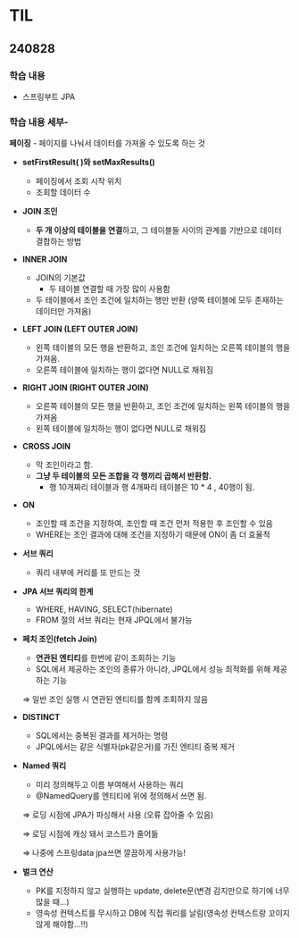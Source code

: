 # TIL

## 240828

### 학습 내용
- 스프링부트 JPA

### 학습 내용 세부- 
**페이징**
    - 페이지를 나눠서 데이터를 가져올 수 있도록 하는 것
- **setFirstResult( )와 setMaxResults()**
    
    - 페이징에서 조회 시작 위치
    - 조회할 데이터 수
    
- **JOIN 조인**
    - **두 개 이상의 테이블을 연결**하고, 그 테이블들 사이의 관계를 기반으로 데이터 결합하는 방법
    
- **INNER JOIN**
    - JOIN의 기본값
        - 두 테이블 연결할 때 가장 많이 사용함
    - 두 테이블에서 조인 조건에 일치하는 행만 반환 (양쪽 테이블에 모두 존재하는데이터만 가져옴)
- **LEFT JOIN (LEFT OUTER JOIN)**
    - 왼쪽 테이블의 모든 행을 반환하고, 조인 조건에 일치하는 오른쪽 테이블의 행을 가져옴.
    - 오른쪽 테이블에 일치하는 행이 없다면 NULL로 채워짐
- **RIGHT JOIN (RIGHT OUTER JOIN)**
    - 오른쪽 테이블의 모든 행을 반환하고, 조인 조건에 일치하는 왼쪽 테이블의 행을 가져옴
    - 왼쪽 테이블에 일치하는 행이 없다면 NULL로 채워짐
- **CROSS JOIN**
    - 막 조인이라고 함.
    - **그냥 두 테이블의 모든 조합을 각 행끼리 곱해서 반환함.**
        - 행 10개짜리  테이블과 행 4개짜리 테이블은 10 * 4 , 40행이 됨.
- **ON**
    - 조인할 때 조건을 지정하여, 조인할 때 조건 먼저 적용한 후 조인할 수 있음
    - WHERE는 조인 결과에 대해 조건을 지정하기 때문에 ON이 좀 더 효율적
- **서브 쿼리**
    - 쿼리 내부에 커리를 또 만드는 것
- **JPA 서브 쿼리의 한계**
    - WHERE, HAVING, SELECT(hibernate)
    - FROM 절의 서브 쿼리는 현재 JPQL에서 불가능
- **페치 조인(fetch Join)**
    - **연관된 엔티티**를 한번에 같이 조회하는 기능
    - SQL에서 제공하는 조인의 종류가 아니라, JPQL에서 성능 최적화를 위해 제공하는 기능
    
    ⇒ 일반 조인 실행 시 연관된 엔티티를 함께 조회하지 않음
    
- **DISTINCT**
    - SQL에서는 중복된 결과를 제거하는 명령
    - JPQL에서는 같은 식별자(pk같은거)를 가진 엔티티 중복 제거
    
- **Named 쿼리**
    - 미리 정의해두고 이름 부여해서 사용하는 쿼리
    - @NamedQuery를 엔티티에 위에 정의해서 쓰면 됨.
    
    ⇒ 로딩 시점에 JPA가 파싱해서 사용 (오류 잡아줄 수 있음)
    
    ⇒ 로딩 시점에 캐싱 돼서 코스트가 줄어듦
    
    ⇒ 나중에 스프링data jpa쓰면 깔끔하게 사용가능!
    
- **벌크 연산**
    - PK를 지정하지 않고 실행하는 update, delete문(변경 감지만으로 하기에 너무 많을 때…)
    - 영속성 컨텍스트를 무시하고 DB에 직접 쿼리를 날림(영속성 컨텍스트랑 꼬이지 않게 해야함...!!)